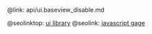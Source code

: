 @link: api/ui.baseview_disable.md

@seolinktop: [ui library](https://webix.com)
@seolink: [javascript gage](https://webix.com/widget/gage/)